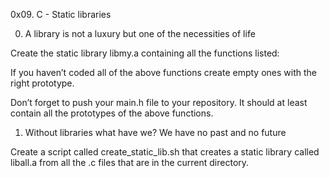 0x09. C - Static libraries

0. A library is not a luxury but one of the necessities of life

Create the static library libmy.a containing all the functions listed:

If you haven’t coded all of the above functions create empty ones with 
the right prototype.

Don’t forget to push your main.h file to your repository. It should at 
least contain all the prototypes of the above functions.


1. Without libraries what have we? We have no past and no future

Create a script called create_static_lib.sh that creates a static
library called liball.a from all the .c files that are in the current directory.
